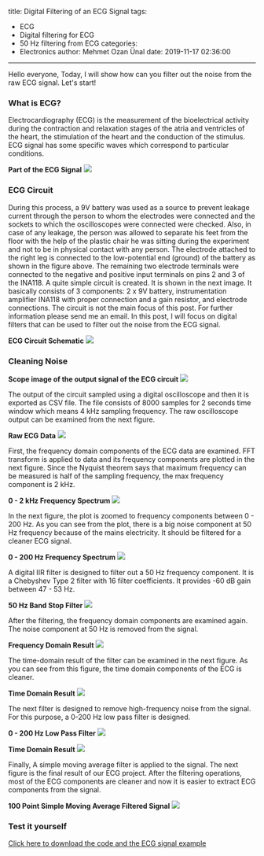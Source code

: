 title: Digital Filtering of an ECG Signal
tags:
  - ECG
  - Digital filtering for ECG
  - 50 Hz filtering from ECG
categories:
  - Electronics
author: Mehmet Ozan Ünal
date: 2019-11-17 02:36:00
---

Hello everyone,
Today, I will show how can you filter out the noise from the raw ECG signal. Let's start!

### What is ECG?

Electrocardiography (ECG) is the measurement of the bioelectrical activity during the contraction and relaxation stages of the atria and ventricles of the heart, the stimulation of the heart and the conduction of the stimulus. ECG signal has some specific waves which correspond to particular conditions.

**Part of the ECG Signal**
![](/images/ekg15.jpg)

### ECG Circuit
During this process, a 9V battery was used as a source to prevent leakage current through the person to whom the electrodes were connected and the sockets to which the oscilloscopes were connected were checked. Also, in case of any leakage, the person was allowed to separate his feet from the floor with the help of the plastic chair he was sitting during the experiment and not to be in physical contact with any person. The electrode attached to the right leg is connected to the low-potential end (ground) of the battery as shown in the figure above. The remaining two electrode terminals were connected to the negative and positive input terminals on pins 2 and 3 of the INA118. A quite simple circuit is created. It is shown in the next image. It basically consists of 3 components: 2 x 9V battery, instrumentation amplifier INA118 with proper connection and a gain resistor, and electrode connections. The circuit is not the main focus of this post. For further information please send me an email. In this post, I will focus on digital filters that can be used to filter out the noise from the ECG signal.

**ECG Circuit Schematic**
![](/images/ekgcircuit.png)

### Cleaning Noise

**Scope image of the output signal of the ECG circuit**
![](/images/ekg14.jpg)

The output of the circuit sampled using a digital oscilloscope and then it is exported as CSV file. The file consists of 8000 samples for 2 seconds time window which means 4 kHz sampling frequency. The raw oscilloscope output can be examined from the next figure.

**Raw ECG Data**
![](/images/ekg20.png)

First, the frequency domain components of the ECG data are examined. FFT transform is applied to data and its frequency components are plotted in the next figure. Since the Nyquist theorem says that maximum frequency can be measured is half of the sampling frequency, the max frequency component is 2 kHz.

**0 - 2 kHz Frequency Spectrum**
![](/images/ekg4.png)

In the next figure, the plot is zoomed to frequency components between 0 - 200 Hz. As you can see from the plot, there is a big noise component at 50 Hz frequency because of the mains electricity. It should be filtered for a cleaner ECG signal.

**0 - 200 Hz Frequency Spectrum**
![](/images/ekg6.png)

A digital IIR filter is designed to filter out a 50 Hz frequency component. It is a Chebyshev Type 2 filter with 16 filter coefficients. It provides -60 dB gain between 47 - 53 Hz.

**50 Hz Band Stop Filter**
![](/images/ekg3.png)

After the filtering, the frequency domain components are examined again. The noise component at 50 Hz is removed from the signal.

**Frequency Domain Result**
![](/images/ekg16.png)

The time-domain result of the filter can be examined in the next figure. As you can see from this figure, the time domain components of the ECG is cleaner.

**Time Domain Result**
![](/images/ekg11.png)

The next filter is designed to remove high-frequency noise from the signal. For this purpose, a 0-200 Hz low pass filter is designed.

**0 - 200 Hz Low Pass Filter**
![](/images/ekg7.png)

**Time Domain Result**
![](/images/ekg8.png)

Finally, A simple moving average filter is applied to the signal. The next figure is the final result of our ECG project. After the filtering operations, most of the ECG components are cleaner and now it is easier to extract ECG components from the signal.

**100 Point Simple Moving Average Filtered Signal**
![](/images/ekg12.png)


### Test it yourself

[Click here to download the code and the ECG signal example](https://github.com/mozanunal/digital-filtering-of-ecg-signal)